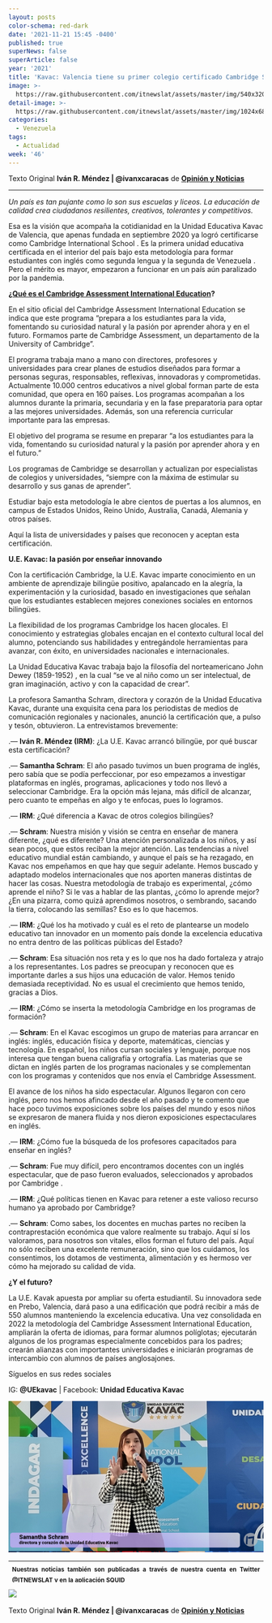 ```yaml
---
layout: posts
color-schema: red-dark
date: '2021-11-21 15:45 -0400'
published: true
superNews: false
superArticle: false
year: '2021'
title: 'Kavac: Valencia tiene su primer colegio certificado Cambridge School'
image: >-
  https://raw.githubusercontent.com/itnewslat/assets/master/img/540x320/Samantha-Schram-p.jpg
detail-image: >-
  https://raw.githubusercontent.com/itnewslat/assets/master/img/1024x680/Samantha-Schram-g.jpg
categories:
  - Venezuela
tags:
  - Actualidad
week: '46'
---
```

Texto Original **Iván R. Méndez | @ivanxcaracas** de [**Opinión y Noticias**](https://www.opinionynoticias.com/noticiaseducativas/40413-kavac) 
__________________________________________________________________________________________________________

_Un país es tan pujante como lo son sus escuelas y liceos. La educación de calidad crea ciudadanos resilientes, creativos, tolerantes y competitivos._

Esa es la visión que acompaña la cotidianidad en la Unidad Educativa Kavac de Valencia, que apenas fundada en septiembre 2020 ya logró certificarse como  Cambridge International School  . Es la primera unidad educativa certificada en el interior del país bajo esta metodología para formar estudiantes con inglés como segunda lengua y la segunda de Venezuela . Pero el mérito es mayor, empezaron a funcionar en un país aún paralizado por la pandemia. 

**¿[Qué es el Cambridge Assessment International Education](https://www.cambridgeinternational.org/languages/spanish/)?**

En el sitio oficial del Cambridge Assessment International Education  se indica que este programa “prepara a los estudiantes para la vida, fomentando su curiosidad natural y la pasión por aprender ahora y en el futuro. Formamos parte de Cambridge Assessment, un departamento de la University of Cambridge”.

El programa trabaja mano a mano con directores, profesores y universidades para crear planes de estudios diseñados para formar a personas seguras, responsables, reflexivas, innovadoras y comprometidas. Actualmente 10.000 centros educativos a nivel global forman parte de esta comunidad, que opera en 160 países. Los programas acompañan a los alumnos durante la primaria, secundaria y en la fase preparatoria para optar a las mejores universidades. Además, son una referencia curricular importante para las empresas.

El objetivo del programa se resume en preparar “a los estudiantes para la vida, fomentando su curiosidad natural y la pasión por aprender ahora y en el futuro.” 

Los programas de Cambridge se desarrollan y actualizan por especialistas de colegios y universidades, “siempre con la máxima de estimular su desarrollo y sus ganas de aprender”.

Estudiar bajo esta metodología le abre cientos de puertas a los alumnos, en campus  de Estados Unidos, Reino Unido, Australia, Canadá, Alemania y otros países.

Aquí   la lista de universidades y países que reconocen y aceptan esta certificación. 

**U.E. Kavac: la pasión por enseñar innovando**

Con la certificación Cambridge, la U.E. Kavac imparte conocimiento en un ambiente de aprendizaje bilingüe positivo, apalancado en la alegría, la experimentación y la curiosidad, basado en investigaciones que señalan que los estudiantes  establecen  mejores conexiones sociales en entornos bilingües.

La flexibilidad de los programas Cambridge los hacen glocales. El conocimiento y estrategias globales encajan en el contexto cultural local del alumno, potenciando sus habilidades y entregándole herramientas para avanzar, con éxito, en universidades nacionales e internacionales.

La Unidad Educativa Kavac trabaja bajo la filosofía del norteamericano John Dewey (1859-1952) ,  en la cual “se ve al niño como un ser intelectual, de gran imaginación, activo y con la capacidad de crear”.

La profesora Samantha Schram, directora y corazón de la Unidad Educativa Kavac, durante una exquisita cena para los  periodistas de  medios de comunicación  regionales  y nacionales, anunció la certificación que, a pulso y tesón, obtuvieron. La entrevistamos brevemente:

.— **Iván R. Méndez (IRM)**: ¿La U.E. Kavac arrancó bilingüe, por qué buscar esta certificación?

.—  **Samantha Schram**: El año pasado tuvimos un buen programa de inglés, pero sabía que se podía perfeccionar, por eso empezamos a investigar plataformas en inglés, programas, aplicaciones  y todo nos llevó a seleccionar Cambridge. Era la opción más lejana, más difícil de alcanzar, pero cuanto te empeñas en algo y te enfocas, pues lo logramos.

.— **IRM**: ¿Qué diferencia a Kavac de otros colegios bilingües?

.— **Schram**: Nuestra misión y visión se centra en enseñar de manera diferente, ¿qué es diferente? Una atención personalizada a los niños, y así sean pocos, que estos reciban la mejor atención. Las tendencias a nivel educativo mundial están cambiando, y aunque el país se ha rezagado, en Kavac nos empeñamos en que hay que seguir adelante. Hemos buscado y adaptado modelos internacionales que nos aporten maneras distintas de hacer las cosas. Nuestra metodología de trabajo es experimental, ¿cómo aprende el niño? Si le vas a hablar de las plantas, ¿cómo lo aprende mejor? ¿En una pizarra, como quizá aprendimos nosotros, o sembrando, sacando la tierra, colocando las semillas? Eso es lo que hacemos.

.— **IRM**: ¿Qué los ha motivado y cuál es el reto de plantearse un modelo educativo tan innovador en un momento país donde la excelencia educativa no entra dentro de las políticas públicas del Estado?

.— **Schram**: Esa situación nos reta y es lo que nos ha dado fortaleza y atrajo a los representantes. Los padres se preocupan y reconocen que es importante darles a sus hijos una educación de valor. Hemos tenido demasiada receptividad. No es usual el crecimiento que hemos tenido, gracias a Dios. 

.— **IRM**: ¿Cómo se inserta la metodología Cambridge en los programas de formación?

.— **Schram**: En el Kavac escogimos un grupo de materias para arrancar en inglés: inglés, educación física y deporte, matemáticas, ciencias  y tecnología. En español, los niños cursan sociales y lenguaje, porque nos interesa que tengan buena caligrafía y ortografía. Las materias que se dictan en inglés parten de los programas nacionales y se complementan con los programas y contenidos que  nos envía el Cambridge Assessment.

El avance de los niños ha sido espectacular. Algunos llegaron con cero inglés, pero nos hemos afincado desde el año pasado y te comento que hace poco tuvimos exposiciones sobre los países del mundo y esos niños se expresaron de manera fluida y nos dieron exposiciones espectaculares en inglés.

.— **IRM**: ¿Cómo fue la búsqueda de los profesores capacitados para enseñar en inglés?

.— **Schram**: Fue muy difícil, pero encontramos docentes con un inglés espectacular, que de paso fueron evaluados, seleccionados y aprobados por Cambridge .
 
.— **IRM**: ¿Qué políticas tienen en Kavac para retener a este valioso recurso humano ya aprobado por Cambridge?

.— **Schram**: Como sabes, los docentes en muchas partes no reciben la contraprestación económica que valore realmente su trabajo. Aquí sí los valoramos, para nosotros son vitales, ellos forman el futuro del país.  Aquí no sólo reciben una excelente remuneración, sino que los cuidamos, los consentimos, los dotamos de vestimenta, alimentación y es hermoso ver cómo ha mejorado su calidad de vida.

**¿Y el futuro?**

La U.E. Kavak apuesta por ampliar su oferta estudiantil. Su innovadora sede en Prebo, Valencia, dará paso a una edificación que podrá recibir a más de 550 alumnos manteniendo la excelencia educativa. Una vez consolidada en 2022 la metodología del Cambridge Assessment International Education, ampliarán la oferta de idiomas, para formar alumnos políglotas; ejecutarán algunos de los programas especialmente concebidos para los padres; crearán alianzas con importantes universidades  e iniciarán programas de intercambio con alumnos de países anglosajones.

Síguelos en sus redes sociales

IG: **@UEkavac** | Facebook: **Unidad Educativa Kavac**

![](https://raw.githubusercontent.com/itnewslat/assets/master/img/540x320/Samantha-Schram-p.jpg)

<table style="height: 42px;" width="569">
<tbody>
<tr>
<td style="text-align: justify;"><sub><strong>Nuestras noticias también son publicadas a través de nuestra cuenta en Twitter <a href="https://twitter.com/itnewslat?lang=es">@ITNEWSLAT</a> y en la aplicación <a href="https://squidapp.co/en/">SQUID</a></strong></sub></td>
</tr>
</tbody>
</table>

<img src="https://tracker.metricool.com/c3po.jpg?hash=56f88a41e39ab42c063cc51676587a04"/>


Texto Original **Iván R. Méndez | @ivanxcaracas** de [**Opinión y Noticias**](https://www.opinionynoticias.com/noticiaseducativas/40413-kavac) 
